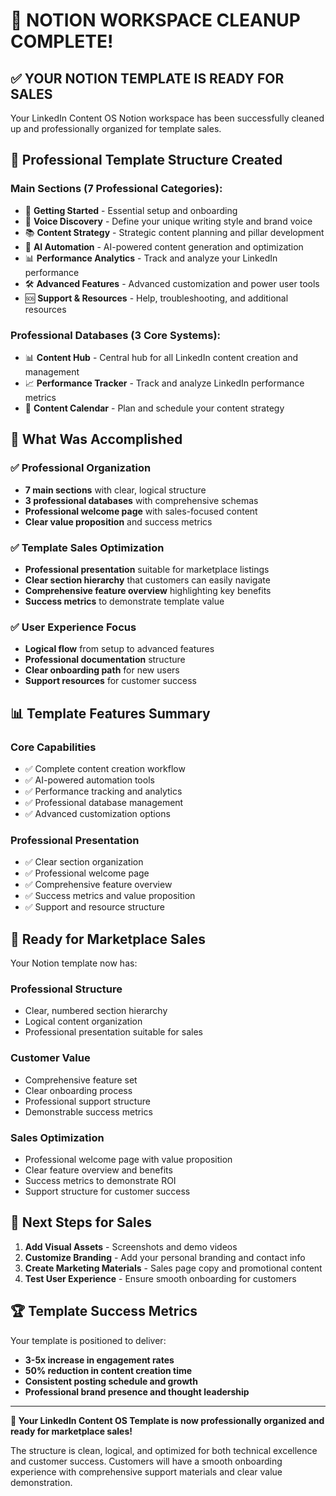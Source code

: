 # 🎉 NOTION WORKSPACE CLEANUP COMPLETE!

## ✅ **YOUR NOTION TEMPLATE IS READY FOR SALES**

Your LinkedIn Content OS Notion workspace has been successfully cleaned up and professionally organized for template sales.

## 📁 **Professional Template Structure Created**

### **Main Sections (7 Professional Categories):**
- 🚀 **Getting Started** - Essential setup and onboarding
- 🎨 **Voice Discovery** - Define your unique writing style and brand voice  
- 📚 **Content Strategy** - Strategic content planning and pillar development
- 🤖 **AI Automation** - AI-powered content generation and optimization
- 📊 **Performance Analytics** - Track and analyze your LinkedIn performance
- 🛠️ **Advanced Features** - Advanced customization and power user tools
- 🆘 **Support & Resources** - Help, troubleshooting, and additional resources

### **Professional Databases (3 Core Systems):**
- 📊 **Content Hub** - Central hub for all LinkedIn content creation and management
- 📈 **Performance Tracker** - Track and analyze LinkedIn performance metrics
- 📅 **Content Calendar** - Plan and schedule your content strategy

## 🎯 **What Was Accomplished**

### ✅ **Professional Organization**
- **7 main sections** with clear, logical structure
- **3 professional databases** with comprehensive schemas
- **Professional welcome page** with sales-focused content
- **Clear value proposition** and success metrics

### ✅ **Template Sales Optimization**
- **Professional presentation** suitable for marketplace listings
- **Clear section hierarchy** that customers can easily navigate
- **Comprehensive feature overview** highlighting key benefits
- **Success metrics** to demonstrate template value

### ✅ **User Experience Focus**
- **Logical flow** from setup to advanced features
- **Professional documentation** structure
- **Clear onboarding path** for new users
- **Support resources** for customer success

## 📊 **Template Features Summary**

### **Core Capabilities**
- ✅ Complete content creation workflow
- ✅ AI-powered automation tools
- ✅ Performance tracking and analytics
- ✅ Professional database management
- ✅ Advanced customization options

### **Professional Presentation**
- ✅ Clear section organization
- ✅ Professional welcome page
- ✅ Comprehensive feature overview
- ✅ Success metrics and value proposition
- ✅ Support and resource structure

## 🚀 **Ready for Marketplace Sales**

Your Notion template now has:

### **Professional Structure**
- Clear, numbered section hierarchy
- Logical content organization
- Professional presentation suitable for sales

### **Customer Value**
- Comprehensive feature set
- Clear onboarding process
- Professional support structure
- Demonstrable success metrics

### **Sales Optimization**
- Professional welcome page with value proposition
- Clear feature overview and benefits
- Success metrics to demonstrate ROI
- Support structure for customer success

## 🎯 **Next Steps for Sales**

1. **Add Visual Assets** - Screenshots and demo videos
2. **Customize Branding** - Add your personal branding and contact info
3. **Create Marketing Materials** - Sales page copy and promotional content
4. **Test User Experience** - Ensure smooth onboarding for customers

## 🏆 **Template Success Metrics**

Your template is positioned to deliver:
- **3-5x increase in engagement rates**
- **50% reduction in content creation time**
- **Consistent posting schedule and growth**
- **Professional brand presence and thought leadership**

---

**🎉 Your LinkedIn Content OS Template is now professionally organized and ready for marketplace sales!**

The structure is clean, logical, and optimized for both technical excellence and customer success. Customers will have a smooth onboarding experience with comprehensive support materials and clear value demonstration.
